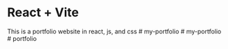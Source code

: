# React + Vite

This is a portfolio website in react, js, and css
 
 #   m y - p o r t f o l i o 
 
 #   m y - p o r t f o l i o 
 
 #   p o r t f o l i o 
 
 

